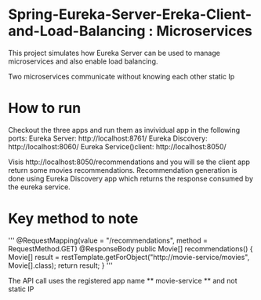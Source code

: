 # Spring-Eureka-Server-Ereka-Client-and-Load-Balancing : Microservices
This project simulates how Eureka Server can be used to manage microservices and also enable load balancing.

Two microservices communicate without knowing each other static Ip

# How to run
Checkout the three apps and run  them as invividual app in the following ports:
 Eureka Server: http://localhost:8761/
 Eureka Discovery: http://localhost:8060/
 Eureka Service()client: http://localhost:8050/
 
 Visis http://localhost:8050/recommendations and you will se the client app  return some movies recommendations.
 Recommendation generation is done using Eureka Discovery app which returns the response consumed by the eureka service.
 
 # Key method to note
 
 '''
  @RequestMapping(value = "/recommendations", method = RequestMethod.GET)
    @ResponseBody
    public Movie[] recommendations() {
        Movie[] result = restTemplate.getForObject("http://movie-service/movies", Movie[].class);
        return result;
    }
  '''
 
The API call uses the registered app name ** movie-service ** and not static IP
